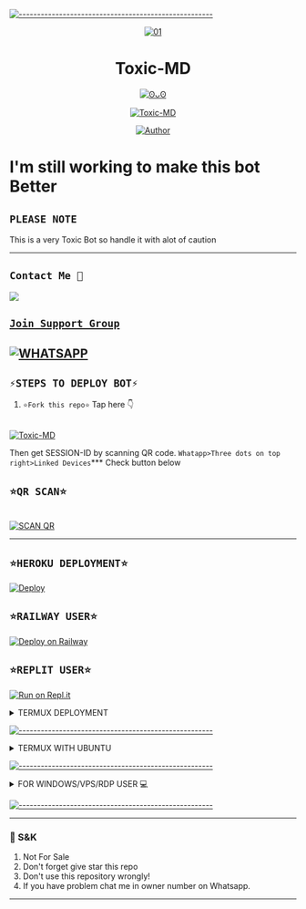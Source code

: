 [![-----------------------------------------------------](https://raw.githubusercontent.com/andreasbm/readme/master/assets/lines/colored.png)](#table-of-contents)
<p align="center">
    <a href="https://ibb.co/N6NMDtn"><img src="https://i.ibb.co/jkJGQRZ/5103aef05fd0d76b.jpg" alt="01" border="0" /></a>
</p>


<h1 align="center">Toxic-MD</h1>
<p align="center">
  <a href="https://github.com/xhclintohn"><img src="http://readme-tyng-svg.herokuapp.com?color=FFFFFF&center=true&vCenter=true&multiline=false&lines=Tocic+BOT+Multi+Device;Base+ori+by+ImYanXiao;Recode+By+xhclinton;Give+star+and+forks+this+Repo+:D;Follow+My+Github+acc" alt="ʘᴗʘ">
</p>

<p align="center">
 <a href="#"><img title="Toxic-MD" src="https://img.shields.io/badge/Whatsapp BOT-green?colorA=%23ff0000&colorB=%23017e40&style=for-the-badge"></a>
</p>
<p align="center">
<a href="https://github.com/xhclintohn"><img title="Author" src="https://img.shields.io/badge/AUTHOR-xhclinton-green.svg?style=for-the-badge&logo=github"></a>
<h1 align="centre">I'm still working to make this bot Better</h1>

## ````PLEASE NOTE````

This is a very Toxic Bot so handle it with alot of caution

---------

## ```Contact Me 💌``` 

<p align="center">

<a href="https://api.whatsapp.com/send?phone=254735342808&text=𝐇𝐢 𝐱𝐡_𝐜𝐥𝐢𝐧𝐭𝐨𝐧  "><img src="https://img.shields.io/badge/Contact Dev Clinton-25D366?style=for-the-badge&logo=whatsapp&logoColor=white" />

</p>


## ``Join Support Group``
[![WHATSAPP](https://img.shields.io/badge/Support%20Group-25D366?style=for-the-badge&logo=whatsapp&logoColor=white)](https://chat.whatsapp.com/LQL2RFbHsdjxfmVxrTUD) 
---------

## ```⚡STEPS TO DEPLOY BOT⚡```

1. ````⭐Fork this repo⭐````
   Tap here 👇

  <br>
<a href="https://github.com/xhclintohn/Toxic-MD/fork"><img title="Toxic-MD" src="https://img.shields.io/badge/FORK Toxic-MD-h?color=black&style=for-the-badge&logo=stackshare"></a>


Then get  SESSION-ID by scanning QR code. `Whatapp>Three dots on top right>Linked Devices`***
Check button below

## `````⭐QR SCAN⭐`````

   <br>
<a href='https://toxic-pair-code.onrender.com' target="_blank"><img alt='SCAN QR' src='https://img.shields.io/badge/Scan_qr-100000?style=for-the-badge&logo=scan&logoColor=white&labelColor=black&color=red'/></a>


---------


## ```⭐HEROKU DEPLOYMENT⭐```

[![Deploy](https://www.herokucdn.com/deploy/button.svg)](https://heroku.com/deploy?template=https://github.com/xhclintohn/Toxic-MD)




## ```⭐RAILWAY USER⭐```

[![Deploy on Railway](https://railway.app/button.svg)](https://railway.app)


## ```⭐REPLIT USER⭐```

[![Run on Repl.it](https://repl.it/badge/github/xhclintohn/Toxic-MD)](https://repl.it/github/xhclintohn/Toxic-MD)

<details>
<summary>TERMUX DEPLOYMENT</summary>


## TERMUX USER ##

```bash
$ pkg upgrade && pkg update
$ pkg install git -y
$ pkg install nodejs -y
$ pkg install ffmpeg -y
$ pkg install imagemagick -y
$ git clone https://github.com/xhclintohn/Toxic-MD 
$ cd Toxic-MD
$ npm i 
```
If you get a error try using yarn instead of npm, see [here](https://github.com/BochilGaming/games-wabot/tree/multi-device#if-npm-install-failed--try--using-yarn-instead-of-npm)
```bash
$ node .
```


#### For android 10 and above don't use npm, use yarn install
```bash
$ pkg install yarn -y
$ yarn install
```
</details>

[![-----------------------------------------------------](https://raw.githubusercontent.com/andreasbm/readme/master/assets/lines/colored.png)](#table-of-contents)
<details>
<summary>TERMUX WITH UBUNTU</summary>


```bash
apt update && apt full-upgrade
apt install wget curl git proot-distro
proot-distro install ubuntu
echo "proot-distro login ubuntu" > $PREFIX/bin/ubuntu
ubuntu
```
---------

[ INSTALLING REQUIRED PACKAGES ]

```bash
ubuntu
apt update && apt full-upgrade
apt install wget curl git ffmpeg imagemagick build-essential libcairo2-dev libpango1.0-dev libjpeg-dev libgif-dev librsvg2-dev dbus-x11 ffmpeg2theora ffmpegfs ffmpegthumbnailer ffmpegthumbnailer-dbg ffmpegthumbs libavcodec-dev libavcodec-extra libavcodec-extra58 libavdevice-dev libavdevice58 libavfilter-dev libavfilter-extra libavfilter-extra7 libavformat-dev libavformat58 libavifile-0.7-bin libavifile-0.7-common libavifile-0.7c2 libavresample-dev libavresample4 libavutil-dev libavutil56 libpostproc-dev libpostproc55 graphicsmagick graphicsmagick-dbg graphicsmagick-imagemagick-compat graphicsmagick-libmagick-dev-compat groff imagemagick-6.q16hdri imagemagick-common libchart-gnuplot-perl libgraphics-magick-perl libgraphicsmagick++-q16-12 libgraphicsmagick++1-dev
```

---------

[ INSTALLING NODEJS & Toxic-MD]

```bash
ubuntu
curl -fsSL https://deb.nodesource.com/setup_current.x | sudo -E bash -
apt install -y nodejs gcc g++ make
git clone https://github.com/xhclintohn/Toxic-MD
cd Toxic-MD
npm install
npm update
```
</details>

[![-----------------------------------------------------](https://raw.githubusercontent.com/andreasbm/readme/master/assets/lines/colored.png)](#table-of-contents)
<details>
<summary>FOR WINDOWS/VPS/RDP USER 💻</summary>

* Download And Install Git [`Click Here`](https://git-scm.com/downloads)
* Download And Install NodeJS [`Click Here`](https://nodejs.org/en/download)
* Download And Install FFmpeg [`Click Here`](https://ffmpeg.org/download.html) (**Don't Forget Add FFmpeg to PATH enviroment variables**)
* Download And Install ImageMagick [`Click Here`](https://imagemagick.org/script/download.php)

```bash
git clone https://github.com/xhclintohn/Toxic-MD
cd Clinton---md
npm install
npm update
```

---------

## Run ⏳

```bash
node .
```
</details>

[![-----------------------------------------------------](https://raw.githubusercontent.com/andreasbm/readme/master/assets/lines/colored.png)](#table-of-contents)

---------

### 📮 S&K
1. Not For Sale
2. Don't forget give star this repo
3. Don't use this repository wrongly!
4. If you have problem chat me in owner number on Whatsapp.

---------
